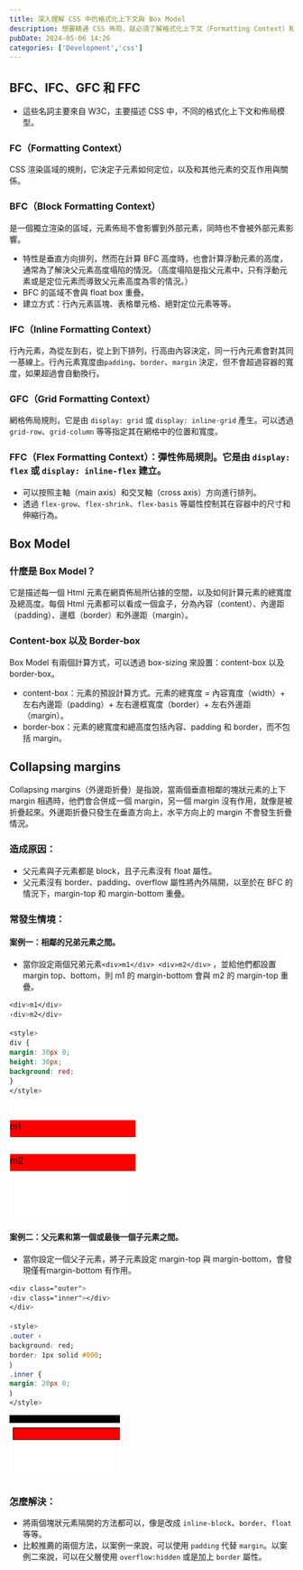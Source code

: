 ```yaml
---
title: 深入理解 CSS 中的格式化上下文與 Box Model
description: 想要精通 CSS 佈局，就必須了解格式化上下文（Formatting Context）和 Box Model 的概念。本文將深入探討 BFC、IFC、GFC、FFC 的特性和應用，同時也會說明 Box Model 的計算方式，以及常見的外邊距折疊問題。
pubDate: 2024-05-06 14:26
categories: ['Development','css']
---
```


## BFC、IFC、GFC 和 FFC

- 這些名詞主要來自 W3C，主要描述 CSS 中，不同的格式化上下文和佈局模型。
### FC（Formatting Context）
CSS 渲染區域的規則，它決定子元素如何定位，以及和其他元素的交互作用與關係。
### BFC（Block Formatting Context）
是一個獨立渲染的區域，元素佈局不會影響到外部元素，同時也不會被外部元素影響。
  - 特性是垂直方向排列，然而在計算 BFC 高度時，也會計算浮動元素的高度，通常為了解決父元素高度塌陷的情況。（高度塌陷是指父元素中，只有浮動元素或是定位元素而導致父元素高度為零的情況。）
  - BFC 的區域不會與 float box 重疊。
  - 建立方式：行內元素區塊、表格單元格、絕對定位元素等等。
### IFC（Inline Formatting Context）
行內元素，為從左到右，從上到下排列，行高由內容決定，同一行內元素會對其同一基線上。行內元素寬度由`padding`、`border`、`margin` 決定，但不會超過容器的寬度，如果超過會自動換行。
### GFC（Grid Formatting Context）
網格佈局規則，它是由 `display: grid` 或 `display: inline-grid` 產生。可以透過 `grid-row`、`grid-column` 等等指定其在網格中的位置和寬度。
### FFC（Flex Formatting Context）：彈性佈局規則。它是由 `display: flex` 或 `display: inline-flex` 建立。
- 可以按照主軸（main axis）和交叉軸（cross axis）方向進行排列。
- 透過 `flex-grow`、`flex-shrink`、`flex-basis` 等屬性控制其在容器中的尺寸和伸縮行為。

## Box Model

### 什麼是 Box Model？
它是描述每一個 Html 元素在網頁佈局所佔據的空間，以及如何計算元素的總寬度及總高度。每個 Html 元素都可以看成一個盒子，分為內容（content）、內邊距（padding）、邊框（border）和外邊距（margin）。

### Content-box 以及 Border-box

Box Model 有兩個計算方式，可以透過 box-sizing 來設置：content-box 以及 border-box。
- content-box：元素的預設計算方式。元素的總寬度 = 內容寬度（width）+ 左右內邊距（padding）+ 左右邊框寬度（border）+ 左右外邊距（margin）。
- border-box：元素的總寬度和總高度包括內容、padding 和 border，而不包括 margin。

## Collapsing margins

Collapsing margins（外邊距折疊）是指說，當兩個垂直相鄰的塊狀元素的上下 margin 相遇時，他們會合併成一個 margin，另一個 margin 沒有作用，就像是被折疊起來。外邊距折疊只發生在垂直方向上，水平方向上的 margin 不會發生折疊情況。

### 造成原因：
  - 父元素與子元素都是 block，且子元素沒有 float 屬性。
  - 父元素沒有 border、padding、overflow 屬性將內外隔開，以至於在 BFC 的情況下，margin-top 和 margin-bottom 重疊。
### 常發生情境：
#### 案例一：相鄰的兄弟元素之間。
  - 當你設定兩個兄弟元素`<div>m1</div> <div>m2</div>` ，並給他們都設置 margin top、bottom，則 m1 的 margin-bottom 會與 m2 的 margin-top 重疊。

```css
<div>m1</div>
‹div>m2</div>

<style>
div {
margin: 30px 0;
height: 30px;
background: red;
}
</style>
```
![between-adjacent-sibling-elements-effect](between-adjacent-sibling-elements-effect.gif)

#### 案例二：父元素和第一個或最後一個子元素之間。
  - 當你設定一個父子元素，將子元素設定 margin-top 與 margin-bottom，會發現僅有margin-bottom 有作用。
```css
<div class="outer">
‹div class="inner"></div>
</div>

‹style>
.outer ‹
background: red;
border: 1px solid #000;
｝
.inner {
margin: 20px 0;
｝
</style>
```

![between-the-parent-element-and-the-first-or-last-child-element-effect](between-the-parent-element-and-the-first-or-last-child-element-effect.gif)

### 怎麼解決：
  - 將兩個塊狀元素隔開的方法都可以，像是改成 `inline-block`、`border`、`float` 等等。
  - 比較推薦的兩個方法，以案例一來說，可以使用 `padding` 代替 `margin`。以案例二來說，可以在父層使用 `overflow:hidden` 或是加上 `border` 屬性。